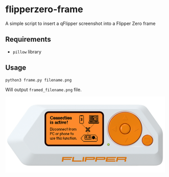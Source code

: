 # flipperzero-frame
A simple script to insert a qFlipper screenshot into a Flipper Zero frame

## Requirements
* `pillow` library

## Usage
```
python3 frame.py filename.png
```

Will output `framed_filename.png` file.

<img src="images/framed_Screenshot.png" width="500px"> 